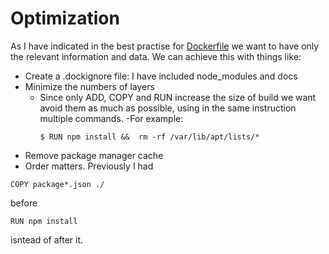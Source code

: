 # Optimization

As I have indicated in the best practise for [Dockerfile](https://github.com/miguelfdez99/MyOutlet/blob/master/docs/dockerfile.md) we want to have only the relevant
information and data. We can achieve this with things like:

- Create a .dockignore file: I have included node_modules and docs
- Minimize the numbers of layers
  - Since only ADD, COPY and RUN increase the size of build we want avoid them as much as possible, using in the same instruction multiple commands.
  -For example:
    ~~~
    $ RUN npm install &&  rm -rf /var/lib/apt/lists/*
    ~~~
- Remove package manager cache
- Order matters. Previously I had 
~~~
COPY package*.json ./ 
~~~
before 
~~~
RUN npm install
~~~
isntead of after it.


  
